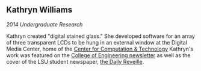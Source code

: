 ## Kathryn Williams

*2014 Undergraduate Research*

Kathryn created "digital stained glass." She developed software for an array of three transparent LCDs to be hung in an external window at the Digital Media Center, home of the [Center for Computation &amp; Technology][cct] Kathryn's work was featured on the [College of Engineering newsletter][coe] as well as the cover of the LSU student newspaper, [the Daily Reveille][dr].

[coe]: http://www.eng.lsu.edu/news/2014/3/undergrad-brings-interactive-digital-stained-glass-windows-to-life/
[cct]: https://www.cct.lsu.edu
[dr]: https://issuu.com/thedailyreveille/docs/2014_03-28
